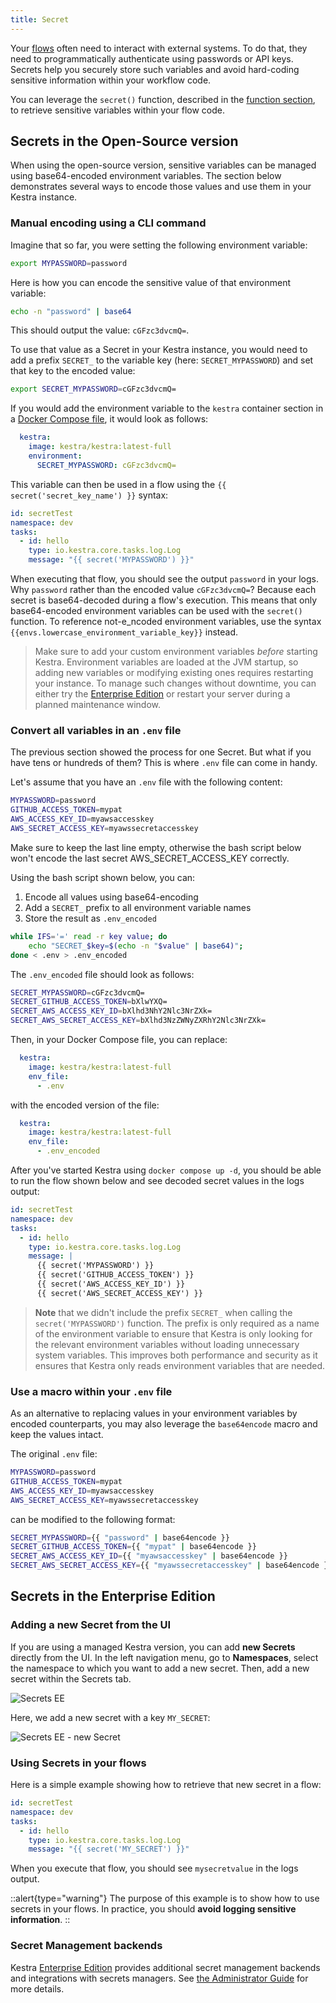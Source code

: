 ```yaml
---
title: Secret
---
```


Your [flows](flow.md) often need to interact with external systems. To do that, they need to programmatically authenticate using passwords or API keys.  Secrets help you securely store such variables and avoid hard-coding sensitive information within your workflow code.

You can leverage the `secret()` function, described in the [function section](./expression/04.function/secret.md), to retrieve sensitive variables within your flow code.


## Secrets in the Open-Source version

When using the open-source version, sensitive variables can be managed using base64-encoded environment variables. The section below demonstrates several ways to encode those values and use them in your Kestra instance.

### Manual encoding using a CLI command

Imagine that so far, you were setting the following environment variable:

```bash
export MYPASSWORD=password
```

Here is how you can encode the sensitive value of that environment variable:

```bash
echo -n "password" | base64
```

This should output the value: `cGFzc3dvcmQ=`.

To use that value as a Secret in your Kestra instance, you would need to add a prefix `SECRET_` to the variable key (here: `SECRET_MYPASSWORD`) and set that key to the encoded value:

```bash
export SECRET_MYPASSWORD=cGFzc3dvcmQ=
```

If you would add the environment variable to the `kestra` container section in a [Docker Compose file](https://github.com/kestra-io/kestra/blob/develop/docker-compose.yml#L22), it would look as follows:

```yaml
  kestra:
    image: kestra/kestra:latest-full
    environment:
      SECRET_MYPASSWORD: cGFzc3dvcmQ=
```

This variable can then be used in a flow using the `{{ secret('secret_key_name') }}` syntax:

```yaml
id: secretTest
namespace: dev
tasks:
  - id: hello
    type: io.kestra.core.tasks.log.Log
    message: "{{ secret('MYPASSWORD') }}"
```

When executing that flow, you should see the output `password` in your logs. Why `password` rather than the encoded value `cGFzc3dvcmQ=`? Because each secret is base64-decoded during a flow's execution. This means that only base64-encoded environment variables can be used with the `secret()` function. To reference not-e_ncoded environment variables, use the syntax `{{envs.lowercase_environment_variable_key}}` instead.


> Make sure to add your custom environment variables *before* starting Kestra. Environment variables are loaded at the JVM startup, so adding new variables or modifying existing ones requires restarting your instance. To manage such changes without downtime, you can either try the [Enterprise Edition](https://kestra.io/enterprise) or restart your server during a planned maintenance window.


### Convert all variables in an `.env` file

The previous section showed the process for one Secret. But what if you have tens or hundreds of them? This is where `.env` file can come in handy.

Let's assume that you have an `.env` file with the following content:

```bash
MYPASSWORD=password
GITHUB_ACCESS_TOKEN=mypat
AWS_ACCESS_KEY_ID=myawsaccesskey
AWS_SECRET_ACCESS_KEY=myawssecretaccesskey

```

Make sure to keep the last line empty, otherwise the bash script below won't encode the last secret AWS_SECRET_ACCESS_KEY correctly.

Using the bash script shown below, you can:
1. Encode all values using base64-encoding
2. Add a `SECRET_` prefix to all environment variable names
3. Store the result as `.env_encoded`

```bash
while IFS='=' read -r key value; do
    echo "SECRET_$key=$(echo -n "$value" | base64)";
done < .env > .env_encoded
```

The `.env_encoded` file should look as follows:

```bash
SECRET_MYPASSWORD=cGFzc3dvcmQ=
SECRET_GITHUB_ACCESS_TOKEN=bXlwYXQ=
SECRET_AWS_ACCESS_KEY_ID=bXlhd3NhY2Nlc3NrZXk=
SECRET_AWS_SECRET_ACCESS_KEY=bXlhd3NzZWNyZXRhY2Nlc3NrZXk=
```

Then, in your Docker Compose file, you can replace:

```yaml
  kestra:
    image: kestra/kestra:latest-full
    env_file:
      - .env
```

with the encoded version of the file:

```yaml
  kestra:
    image: kestra/kestra:latest-full
    env_file:
      - .env_encoded
```

After you've started Kestra using `docker compose up -d`, you should be able to run the flow shown below and see decoded secret values in the logs output:

```yaml
id: secretTest
namespace: dev
tasks:
  - id: hello
    type: io.kestra.core.tasks.log.Log
    message: |
      {{ secret('MYPASSWORD') }}
      {{ secret('GITHUB_ACCESS_TOKEN') }}
      {{ secret('AWS_ACCESS_KEY_ID') }}
      {{ secret('AWS_SECRET_ACCESS_KEY') }}
```

> **Note** that we didn't include the prefix `SECRET_` when calling the `secret('MYPASSWORD')` function. The prefix is only required as a name of the environment variable to ensure that Kestra is only looking for the relevant environment variables without loading unnecessary system variables. This improves both performance and security as it ensures that Kestra only reads environment variables that are needed.


### Use a macro within your `.env` file

As an alternative to replacing values in your environment variables by encoded counterparts, you may also leverage the `base64encode` macro and keep the values intact.

The original `.env` file:

```bash
MYPASSWORD=password
GITHUB_ACCESS_TOKEN=mypat
AWS_ACCESS_KEY_ID=myawsaccesskey
AWS_SECRET_ACCESS_KEY=myawssecretaccesskey
```

can be modified to the following format:

```bash
SECRET_MYPASSWORD={{ "password" | base64encode }}
SECRET_GITHUB_ACCESS_TOKEN={{ "mypat" | base64encode }}
SECRET_AWS_ACCESS_KEY_ID={{ "myawsaccesskey" | base64encode }}
SECRET_AWS_SECRET_ACCESS_KEY={{ "myawssecretaccesskey" | base64encode }}
```

## Secrets in the Enterprise Edition

### Adding a new Secret from the UI

If you are using a managed Kestra version, you can add **new Secrets** directly from the UI. In the left navigation menu, go to **Namespaces**, select the namespace to which you want to add a new secret. Then, add a new secret within the Secrets tab.

![Secrets EE](/docs/developer-guide/secrets/secrets-ee-1.png)

Here, we add a new secret with a key `MY_SECRET`:

![Secrets EE - new Secret](/docs/developer-guide/secrets/secrets-ee-2.png)


### Using Secrets in your flows
Here is a simple example showing how to retrieve that new secret in a flow:

```yaml
id: secretTest
namespace: dev
tasks:
  - id: hello
    type: io.kestra.core.tasks.log.Log
    message: "{{ secret('MY_SECRET') }}"
```

When you execute that flow, you should see `mysecretvalue` in the logs output.

::alert{type="warning"}
The purpose of this example is to show how to use secrets in your flows. In practice, you should **avoid logging sensitive information**.
::

### Secret Management backends

Kestra [Enterprise Edition](https://kestra.io/enterprise) provides additional secret management backends and integrations with secrets managers. See [the Administrator Guide](../09.administrator-guide/01.configuration/03.enterprise-edition/secrets/index.md) for more details.

